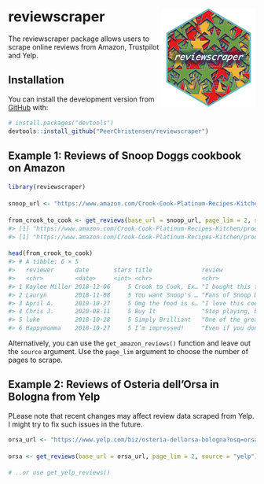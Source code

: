 
<!-- README.md is generated from README.Rmd. Please edit that file -->

# reviewscraper <a><img src='man/figures/reviewscraper_logo.png' align="right" height="200" /></a>

<!-- badges: start -->
<!-- badges: end -->

The reviewscraper package allows users to scrape online reviews from
Amazon, Trustpilot and Yelp.

## Installation

You can install the development version from
[GitHub](https://github.com/) with:

``` r
# install.packages("devtools")
devtools::install_github("PeerChristensen/reviewscraper")
```

## Example 1: Reviews of Snoop Doggs cookbook on Amazon

``` r
library(reviewscraper)

snoop_url <- "https://www.amazon.com/Crook-Cook-Platinum-Recipes-Kitchen/product-reviews/1452179611/ref=cm_cr_dp_d_show_all_btm?ie=UTF8&reviewerType=all_reviews"

from_crook_to_cook <- get_reviews(base_url = snoop_url, page_lim = 2, source = "amazon", verbose=T)
#> [1] "https://www.amazon.com/Crook-Cook-Platinum-Recipes-Kitchen/product-reviews/1452179611/ref=cm_cr_dp_d_show_all_btm?ie=UTF8&reviewerType=all_reviews1"
#> [1] "https://www.amazon.com/Crook-Cook-Platinum-Recipes-Kitchen/product-reviews/1452179611/ref=cm_cr_dp_d_show_all_btm?ie=UTF8&reviewerType=all_reviews2"

head(from_crook_to_cook)
#> # A tibble: 6 × 5
#>   reviewer      date       stars title              review                      
#>   <chr>         <date>     <int> <chr>              <chr>                       
#> 1 Kaylee Miller 2018-12-06     5 Crook to Cook, Ex… "I bought this to be a gag …
#> 2 Lauryn        2018-11-08     5 You want Snoop's … "Fans of Snoop Dogg have kn…
#> 3 April A.      2019-10-27     5 Omg the food is s… "I love this cookbook. I ac…
#> 4 Chris J.      2020-08-11     5 Buy It             "Stop playing, buy it, look…
#> 5 luke          2018-10-28     5 Simply Brilliant   "One of the greatest cookbo…
#> 6 Happymomma    2018-10-27     5 I’m impressed!     "Even if you don’t make not…
```

Alternatively, you can use the `get_amazon_reviews()` function and leave
out the `source` argument. Use the `page_lim` argument to choose the
number of pages to scrape.

## Example 2: Reviews of Osteria dell’Orsa in Bologna from Yelp

PLease note that recent changes may affect review data scraped from
Yelp. I might try to fix such issues in the future.

``` r
orsa_url <- "https://www.yelp.com/biz/osteria-dellorsa-bologna?osq=orsa"

orsa <- get_reviews(base_url = orsa_url, page_lim = 2, source = "yelp")

# ..or use get_yelp_reviews()
```
